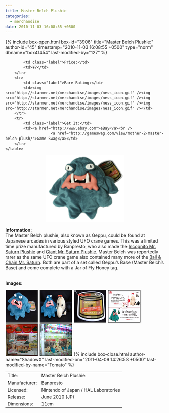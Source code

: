 ```yaml
---
title: Master Belch Plushie
categories:
  - merchandise
date: 2010-11-03 16:08:55 +0500
---
```

{% include box-open.html box-id="3906" title="Master Belch Plushie:" author-id="45" timestamp="2010-11-03 16:08:55 +0500" type="norm" dbname="box41454" last-modified-by="127" %}
<div class="gameinfo">
	<table>
		<tr>
			<td class="label">Title:</td>
			<td>Master Belch Plushie:</td>
		</tr>
		<tr>
			<td class="label">Manufacturer:</td>
			<td>Banpresto</td>
		</tr>
		<tr>
			<td class="label">Licensed:</td>
			<td>Nintendo of Japan / HAL Laboratories</td>
		</tr>
		<tr>
			<td class="label">Release:</td>
			<td>June 2010 (JP)</td>
		</tr>
		<tr>
			<td class="label">Dimensions:</td>
			<td>11cm</td>
		</tr>
		<tr>

			<td class="label">Price:</td>
			<td>¥?</td>
		</tr>
		<tr>
			<td class="label">Rare Rating:</td>
			<td><img src="http://starmen.net/merchandise/images/ness_icon.gif" /><img src="http://starmen.net/merchandise/images/ness_icon.gif" /><img src="http://starmen.net/merchandise/images/ness_icon.gif" /><img src="http://starmen.net/merchandise/images/ness_icon.gif" /></td>
		</tr>
		<tr>
			<td class="label">Get It:</td>
			<td><a href="http://www.ebay.com">eBay</a><br />
                        <a href="http://gameswag.com/view/mother-2-master-belch-plush/">Game Swag</a></td>
		</tr>
	</table>
</div>



<p>
	<center>
	<img src="/merchandise/images/mb_plushie_title.png" border="0" title="Master Belch Plushie" />
	</center>
</p>

<b>Information:</b>
	<br />
	The Master Belch plushie, also known as Geppu, could be found at Japanese arcades in various styled UFO crane 
	games. This was a limited time prize manufactured by Banpresto, who also made the 
	<a href="http://starmen.net/merchandise/misc/imsplushie.php" >Incognito Mr. Saturn Plushie</a> and 
	<a href="http://starmen.net/merchandise/misc/gmsplushie.php" >Giant Mr. Saturn Plushie</a>. Master Belch was 
	reportedly rarer as the same UFO crane game also contained many more of the 
	<a href="http://starmen.net/merchandise/misc/imsplushie.php" >Ball & Chain Mr. Saturn</a>. Both are part of a set called Geppu’s Base (Master Belch’s Base) and come complete with a Jar of Fly Honey tag.
<br /><br />

<b>Images:</b>
	<br />

<a href="/merchandise/images/mb_plusie.jpg" ><img src="/merchandise/images/mb_plushie.jpg" title="Master Belch Plushie" border="1" width="100" height="100" hspace="1" /></a>
<a href="/merchandise/images/bcms_mb_plushies.jpg" ><img src="/merchandise/images/bcms_mb_plushies.jpg" title="Both Plushies" border="1" width="100" height="100" hspace="1" /></a>
<a href="/merchandise/images/ufo_tag.jpg" ><img src="/merchandise/images/ufo_tag.jpg" title="Tag" border="1" width="100" height="100" hspace="1" /></a>
<a href="/merchandise/images/ufo_info.jpg" ><img src="/merchandise/images/ufo_info.jpg" title="info" border="1" width="100" height="100" hspace="1" /></a>
<a href="/merchandise/images/crangegame1.jpg" ><img src="/merchandise/images/cranegame1.jpg" title="Crane Game" border="1" width="100" height="100" hspace="1" /></a>
<a href="/merchandise/images/crangegame2.jpg" ><img src="/merchandise/images/cranegame2.jpg" title="Crane Game" border="1" width="100" height="100" hspace="1" /></a>
{% include box-close.html author-name="ShadowX" last-modified-on="2011-04-09 14:26:53 +0500" last-modified-by-name="Tomato" %}
